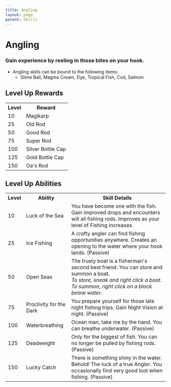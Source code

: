 ```yaml
---
title: Angling
layout: page
parent: Skills
---
```


# Angling

### Gain experience by reeling in those bites on your hook.
- Angling skills can be bound to the following items:
  - Slime Ball, Magma Cream, Dye, Tropical Fish, Cod, Salmon

## Level Up Rewards

<html>
<body>
<table>
  <tr>
    <th>Level</th>
    <th>Reward</th>
  </tr>
  <tr>
    <td>10</td>
    <td>Magikarp</td>
  </tr>
  <tr>
    <td>25</td>
    <td>Old Rod</td>
  </tr>
  <tr>
    <td>50</td>
    <td>Good Rod</td>
  </tr>
  <tr>
    <td>75</td>
    <td>Super Rod</td>
  </tr>
  <tr>
    <td>100</td>
    <td>Silver Bottle Cap</td>
  </tr>
  <tr>
    <td>125</td>
    <td>Gold Bottle Cap</td>
  </tr>
  <tr>
    <td>150</td>
    <td>Oa's Rod</td>
  </tr>
</table>

</body>
</html>

## Level Up Abilities

<html>
<body>
<table>
  <tr>
    <th>Level</th>
    <th>Ability</th>
    <th>Skill Details</th> 
  </tr>

  <tr>
    <td>10</td>
    <td>Luck of the Sea</td>
    <td>You have become one with the fish. Gain improved drops and encounters will all fishing rods. Improves as your level of Fishing increases. </td>
  </tr>

  <tr>
    <td>25</td>
    <td>Ice Fishing</td>
<td>A crafty angler can find fishing opportunities anywhere. Creates an opening to the water where your hook lands. (Passive)</td>

  </tr>
  <tr>
    <td>50</td>
    <td>Open Seas</td>
<td>The trusty boat is a fisherman's second best friend. You can store and summon a boat.<br><i>To store, sneak and right click a boat. <br>To summon, right click on a block below water.</i></td>
  </tr>

  <tr>
    <td>75</td>
    <td>Proclivity for the Dark</td>
<td>You prepare yourself for those late night fishing trips. Gain Night Vision at night. (Passive)</td>
  </tr>

  <tr>
    <td>100</td>
    <td>Waterbreathing</td>
<td>Ocean man, take me by the hand. You can breathe underwater. (Passive)</td>
  </tr>
  <tr>
    <td>125</td>
    <td>Deadweight</td>
<td>Only for the biggest of fish. You can no longer be pulled by fishing rods. (Passive)</td>
  </tr>
  <tr>
    <td>150</td>
    <td>Lucky Catch</td>
<td>There is something shiny in the water. Behold! The luck of a true Angler. You occasionally find very good loot when fishing. (Passive)</td>
  </tr>
</table>

</body>
</html>
































